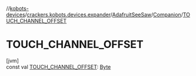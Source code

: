 //[kobots-devices](../../../../index.md)/[crackers.kobots.devices.expander](../../index.md)/[AdafruitSeeSaw](../index.md)/[Companion](index.md)/[TOUCH_CHANNEL_OFFSET](-t-o-u-c-h_-c-h-a-n-n-e-l_-o-f-f-s-e-t.md)

# TOUCH_CHANNEL_OFFSET

[jvm]\
const val [TOUCH_CHANNEL_OFFSET](-t-o-u-c-h_-c-h-a-n-n-e-l_-o-f-f-s-e-t.md): [Byte](https://kotlinlang.org/api/latest/jvm/stdlib/kotlin/-byte/index.html)
